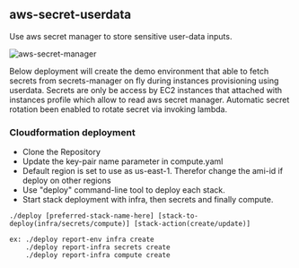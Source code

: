 ## aws-secret-userdata
Use aws secret manager to store sensitive user-data inputs.

![aws-secret-manager](https://user-images.githubusercontent.com/44127516/200485319-6d3d3cd3-b2d1-4505-9149-607d469786a8.jpg)

Below deployment will create the demo environment that able to fetch secrets from secrets-manager on fly during instances provisioning using userdata. Secrets are only be access by EC2 instances that attached with instances profile which allow to read aws secret manager. Automatic secret rotation been enabled to rotate secret via invoking lambda.

### Cloudformation deployment

- Clone the Repository
- Update the key-pair name parameter in compute.yaml
- Default region is set to use as us-east-1. Therefor change the ami-id if deploy on other regions
- Use "deploy" command-line tool to deploy each stack.
- Start stack deployment with infra, then secrets and finally compute.

```
./deploy [preferred-stack-name-here] [stack-to-deploy(infra/secrets/compute)] [stack-action(create/update)]

ex: ./deploy report-env infra create
    ./deploy report-infra secrets create
    ./deploy report-infra compute create
```